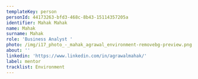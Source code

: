 ```yaml
---
templateKey: person
personId: 44173263-bfd3-468c-8b43-15114357205a
identifier: Mahak Mahak
name: Mahak
surname: Mahak
role: 'Business Analyst '
photo: /img/i17_photo_-_mahak_agrawal_environment-removebg-preview.png
about: ''
linkedin: 'https://www.linkedin.com/in/agrawalmahak/'
label: mentor
tracklist: Environment
---
```

